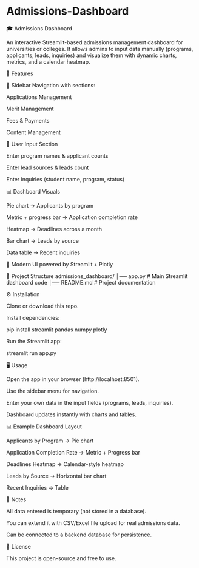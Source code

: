 # Admissions-Dashboard
🎓 Admissions Dashboard

An interactive Streamlit-based admissions management dashboard for universities or colleges.
It allows admins to input data manually (programs, applicants, leads, inquiries) and visualize them with dynamic charts, metrics, and a calendar heatmap.

🚀 Features

📌 Sidebar Navigation with sections:

Applications Management

Merit Management

Fees & Payments

Content Management

📝 User Input Section

Enter program names & applicant counts

Enter lead sources & leads count

Enter inquiries (student name, program, status)

📊 Dashboard Visuals

Pie chart → Applicants by program

Metric + progress bar → Application completion rate

Heatmap → Deadlines across a month

Bar chart → Leads by source

Data table → Recent inquiries

🎨 Modern UI powered by Streamlit + Plotly

📂 Project Structure
admissions_dashboard/
│── app.py          # Main Streamlit dashboard code
│── README.md       # Project documentation

⚙️ Installation

Clone or download this repo.

Install dependencies:

pip install streamlit pandas numpy plotly


Run the Streamlit app:

streamlit run app.py

🖥️ Usage

Open the app in your browser (http://localhost:8501).

Use the sidebar menu for navigation.

Enter your own data in the input fields (programs, leads, inquiries).

Dashboard updates instantly with charts and tables.

📊 Example Dashboard Layout

Applicants by Program → Pie chart

Application Completion Rate → Metric + Progress bar

Deadlines Heatmap → Calendar-style heatmap

Leads by Source → Horizontal bar chart

Recent Inquiries → Table

📝 Notes

All data entered is temporary (not stored in a database).

You can extend it with CSV/Excel file upload for real admissions data.

Can be connected to a backend database for persistence.

📜 License

This project is open-source and free to use.
